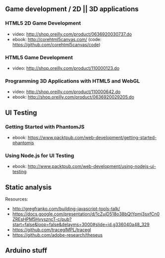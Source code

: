 ## Game development / 2D || 3D applications

### HTML5 2D Game Development
  - video: http://shop.oreilly.com/product/0636920030737.do
  - ebook: http://corehtml5canvas.com/ (code: https://github.com/corehtml5canvas/code)

### HTML5 Game Development
  - video: http://shop.oreilly.com/product/110000123.do

### Programming 3D Applications with HTML5 and WebGL
  - video: http://shop.oreilly.com/product/110000642.do
  - ebook: http://shop.oreilly.com/product/0636920029205.do

## UI Testing

### Getting Started with PhantomJS
  - ebook: https://www.packtpub.com/web-development/getting-started-phantomjs

### Using Node.js for UI Testing
  - ebook: http://www.packtpub.com/web-development/using-nodejs-ui-testing

## Static analysis

  Resources:

  - http://gregfranko.com/building-javascript-tools-talk/
  - https://docs.google.com/presentation/d/1cZujD518o38bQtYpmj3sxfCn0ZREsHPM5HvyszncT-c/pub?start=false&loop=false&delayms=3000#slide=id.g336040a48_329
  - https://github.com/traceglMPL/tracegl
  - https://github.com/adobe-research/theseus

## Arduino stuff
